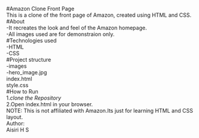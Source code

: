 #Amazon Clone Front Page<br>
This is a clone of the front page of Amazon, created using  HTML and CSS.<br>
#About<br>
-It recreates the look and feel of the Amazon homepage.<br>
-All images used are for demonstraion only.<br>
#Technologies used<br>
-HTML<br>
-CSS<br>
#Project structure<br>
-images<br>
-hero_image.jpg<br>
index.html<br>
style.css<br>
#How to Run<br>
1.*clone the Repository*<br>
2.Open index.html in your browser.<br>
NOTE: This is not affiliated with Amazon.Its just for learning HTML and CSS layout.<br>
Author:<br>
Aisiri H S


